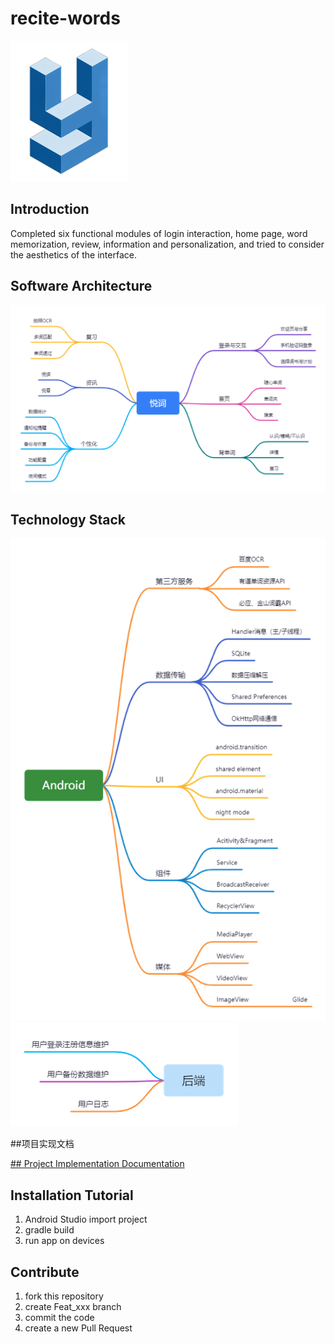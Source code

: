 # recite-words
![img.png](logo.png#pic_center)
## Introduction

Completed six functional modules of login interaction, home page, word memorization, review, information and personalization, and tried to consider the aesthetics of the interface.

## Software Architecture
![img.png](软件架构图.png#pic_center)

## Technology Stack
![img.png](技术栈.png#pic_center)
![img.png](后端.png#pic_center)

##项目实现文档

[## Project Implementation Documentation](doc/项目实现文档.pdf)

## Installation Tutorial

1. Android Studio import project
2. gradle build
3. run app on devices

## Contribute

1. fork this repository
2. create Feat_xxx branch
3. commit the code
4. create a new Pull Request

